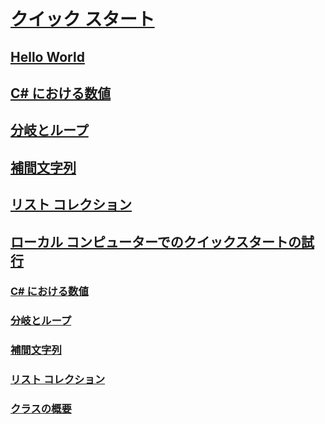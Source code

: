 # [クイック スタート](index.md)
## [Hello World](hello-world.yml)
## [C# における数値](numbers-in-csharp.yml)
## [分岐とループ](branches-and-loops.yml)
## [補間文字列](interpolated-strings.yml)
## [リスト コレクション](list-collection.yml)
## [ローカル コンピューターでのクイックスタートの試行](local-environment.md)
### [C# における数値](numbers-in-csharp-local.md)
### [分岐とループ](branches-and-loops-local.md)
### [補間文字列](interpolated-strings-local.md)
### [リスト コレクション](arrays-and-collections.md)
### [クラスの概要](introduction-to-classes.md)
